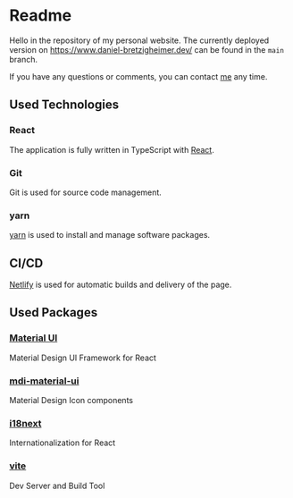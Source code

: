 # Readme

Hello in the repository of my personal website. The currently deployed version on https://www.daniel-bretzigheimer.dev/ can be found in the `main` branch.

If you have any questions or comments, you can contact [me](mailto:dbretzigheimer95@gmail.com) any time.

## Used Technologies

### React

The application is fully written in TypeScript with [React](https://reactjs.org/).

### Git

Git is used for source code management.

### yarn

[yarn](https://yarnpkg.com/) is used to install and manage software packages.

## CI/CD

[Netlify](https://www.netlify.com/) is used for automatic builds and delivery of the page.

## Used Packages

### [Material UI](https://material-ui.com/)

Material Design UI Framework for React

### [mdi-material-ui](https://materialdesignicons.com/)

Material Design Icon components

### [i18next](https://react.i18next.com/)

Internationalization for React

### [vite](https://vitejs.dev/)

Dev Server and Build Tool
